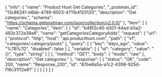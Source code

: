 {
  "info": {
    "name": "Product Hunt Get Categories",
    "_postman_id": "13c86241-b6bb-4749-8503-4711b4120120",
    "description": "Get categories.",
    "schema": "https://schema.getpostman.com/json/collection/v2.0.0/"
  },
  "item": [
    {
      "name": "Categories",
      "item": [
        {
          "id": "b48f2c40-d301-44ad-b5a2-483c372e38e6",
          "name": "getCategoriesCategoryAdds",
          "request": {
            "url": {
              "protocol": "http",
              "host": "api.producthunt.com",
              "path": [
                "v1",
                "categories/:category/posts"
              ],
              "query": [
                {
                  "key": "days_ago",
                  "value": "%7B%7D",
                  "disabled": false
                }
              ],
              "variable": [
                {
                  "id": "category",
                  "value": "{}",
                  "type": "string"
                }
              ]
            },
            "method": "GET",
            "body": {
              "mode": "raw"
            },
            "description": "Get categories."
          },
          "response": [
            {
              "status": "OK",
              "code": 200,
              "name": "Response_200",
              "id": "87be8a5a-a7c2-4398-925d-f16c31f12e81"
            }
          ]
        }
      ]
    }
  ]
}